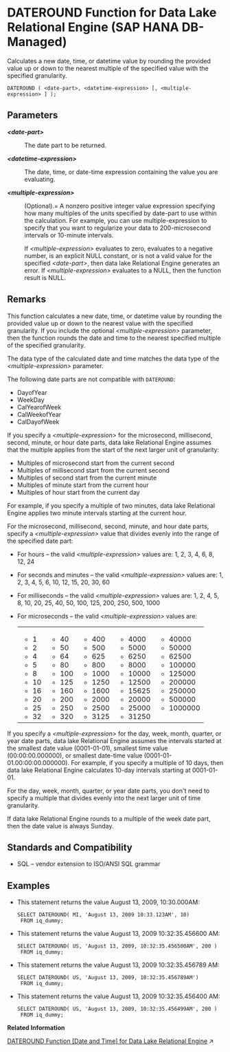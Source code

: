 <!-- loio0e97cec264744399942b770e81700c0d -->

# DATEROUND Function for Data Lake Relational Engine \(SAP HANA DB-Managed\)

Calculates a new date, time, or datetime value by rounding the provided value up or down to the nearest multiple of the specified value with the specified granularity.



```
DATEROUND ( <date-part>, <datetime-expression> [, <multiple-expression> ] );
```



<a name="loio0e97cec264744399942b770e81700c0d__section_lpx_scm_srb"/>

## Parameters


<dl>
<dt><b>

*<date-part\>*

</b></dt>
<dd>

The date part to be returned.



</dd><dt><b>

*<datetime-expression\>*

</b></dt>
<dd>

The date, time, or date-time expression containing the value you are evaluating.



</dd><dt><b>

*<multiple-expression\>*

</b></dt>
<dd>

\(Optional\).= A nonzero positive integer value expression specifying how many multiples of the units specified by date-part to use within the calculation. For example, you can use multiple-expression to specify that you want to regularize your data to 200-microsecond intervals or 10-minute intervals.

If *<multiple-expression\>* evaluates to zero, evaluates to a negative number, is an explicit NULL constant, or is not a valid value for the specified *<date-part\>*, then data lake Relational Engine generates an error. If *<multiple-expression\>* evaluates to a NULL, then the function result is NULL.



</dd>
</dl>



<a name="loio0e97cec264744399942b770e81700c0d__section_mkn_tcm_srb"/>

## Remarks

This function calculates a new date, time, or datetime value by rounding the provided value up or down to the nearest value with the specified granularity. If you include the optional *<multiple-expression\>* parameter, then the function rounds the date and time to the nearest specified multiple of the specified granularity.

The data type of the calculated date and time matches the data type of the *<multiple-expression\>* parameter.

The following date parts are not compatible with `DATEROUND`:

-   DayofYear
-   WeekDay
-   CalYearofWeek
-   CalWeekofYear
-   CalDayofWeek

If you specify a *<multiple-expression\>* for the microsecond, millisecond, second, minute, or hour date parts, data lake Relational Engine assumes that the multiple applies from the start of the next larger unit of granularity:

-   Multiples of microsecond start from the current second
-   Multiples of millisecond start from the current second
-   Multiples of second start from the current minute
-   Multiples of minute start from the current hour
-   Multiples of hour start from the current day

For example, if you specify a multiple of two minutes, data lake Relational Engine applies two minute intervals starting at the current hour.

For the microsecond, millisecond, second, minute, and hour date parts, specify a *<multiple-expression\>* value that divides evenly into the range of the specified date part:

-   For hours – the valid *<multiple-expression\>* values are: 1, 2, 3, 4, 6, 8, 12, 24
-   For seconds and minutes – the valid *<multiple-expression\>* values are: 1, 2, 3, 4, 5, 6, 10, 12, 15, 20, 30, 60
-   For milliseconds – the valid *<multiple-expression\>* values are: 1, 2, 4, 5, 8, 10, 20, 25, 40, 50, 100, 125, 200, 250, 500, 1000
-   For microseconds – the valid *<multiple-expression\>* values are:


    <table>
    <tr>
    <td valign="top">
    
    -   1
    -   2
    -   4
    -   5
    -   8
    -   10
    -   16
    -   20
    -   25
    -   32


    
    </td>
    <td valign="top">
    
    -   40
    -   50
    -   64
    -   80
    -   100
    -   125
    -   160
    -   200
    -   250
    -   320


    
    </td>
    <td valign="top">
    
    -   400
    -   500
    -   625
    -   800
    -   1000
    -   1250
    -   1600
    -   2000
    -   2500
    -   3125


    
    </td>
    <td valign="top">
    
    -   4000
    -   5000
    -   6250
    -   8000
    -   10000
    -   12500
    -   15625
    -   20000
    -   25000
    -   31250


    
    </td>
    <td valign="top">
    
    -   40000
    -   50000
    -   62500
    -   100000
    -   125000
    -   200000
    -   250000
    -   500000
    -   1000000


    
    </td>
    </tr>
    </table>
    

If you specify a *<multiple-expression\>* for the day, week, month, quarter, or year date parts, data lake Relational Engine assumes the intervals started at the smallest date value \(0001-01-01\), smallest time value \(00:00:00.000000\), or smallest date-time value \(0001-01-01.00:00:00.000000\). For example, if you specify a multiple of 10 days, then data lake Relational Engine calculates 10-day intervals starting at 0001-01-01.

For the day, week, month, quarter, or year date parts, you don't need to specify a multiple that divides evenly into the next larger unit of time granularity.

If data lake Relational Engine rounds to a multiple of the week date part, then the date value is always Sunday.



<a name="loio0e97cec264744399942b770e81700c0d__section_rg3_5cm_srb"/>

## Standards and Compatibility

-   SQL – vendor extension to ISO/ANSI SQL grammar



<a name="loio0e97cec264744399942b770e81700c0d__section_djx_5cm_srb"/>

## Examples

-   This statement returns the value August 13, 2009, 10:30.000AM:

    ```
    SELECT DATEROUND( MI, 'August 13, 2009 10:33.123AM', 10)
     FROM iq_dummy;
    ```

-   This statement returns the value August 13, 2009 10:32:35.456600 AM:

    ```
    SELECT DATEROUND( US, 'August 13, 2009, 10:32:35.456500AM', 200 )
     FROM iq_dummy;
    ```

-   This statement returns the value August 13, 2009 10:32:35.456789 AM:

    ```
    SELECT DATEROUND( US, 'August 13, 2009, 10:32:35.456789AM')
     FROM iq_dummy;
    ```

-   This statement returns the value August 13, 2009 10:32:35.456400 AM:

    ```
    SELECT DATEROUND( US, 'August 13, 2009, 10:32:35.456499AM', 200 )
     FROM iq_dummy;
    ```


**Related Information**  


[DATEROUND Function \[Date and Time\] for Data Lake Relational Engine](https://help.sap.com/viewer/19b3964099384f178ad08f2d348232a9/2024_1_QRC/en-US/a5483a3f84f21015ba1087485982b02f.html "Calculates a new date, time, or datetime value by rounding the provided value up or down to the nearest multiple of the specified value with the specified granularity.") :arrow_upper_right:

